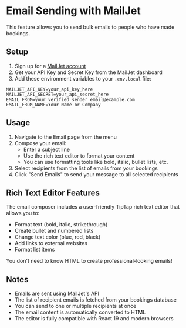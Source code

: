 # Email Sending with MailJet

This feature allows you to send bulk emails to people who have made bookings.

## Setup

1. Sign up for a [MailJet account](https://www.mailjet.com/)
2. Get your API Key and Secret Key from the MailJet dashboard
3. Add these environment variables to your `.env.local` file:

```
MAILJET_API_KEY=your_api_key_here
MAILJET_API_SECRET=your_api_secret_here
EMAIL_FROM=your_verified_sender_email@example.com
EMAIL_FROM_NAME=Your Name or Company
```

## Usage

1. Navigate to the Email page from the menu
2. Compose your email:
   - Enter a subject line
   - Use the rich text editor to format your content
   - You can use formatting tools like bold, italic, bullet lists, etc.
3. Select recipients from the list of emails from your bookings
4. Click "Send Emails" to send your message to all selected recipients

## Rich Text Editor Features

The email composer includes a user-friendly TipTap rich text editor that allows you to:

- Format text (bold, italic, strikethrough)
- Create bullet and numbered lists
- Change text color (blue, red, black)
- Add links to external websites
- Format list items

You don't need to know HTML to create professional-looking emails!

## Notes

- Emails are sent using MailJet's API
- The list of recipient emails is fetched from your bookings database
- You can send to one or multiple recipients at once
- The email content is automatically converted to HTML
- The editor is fully compatible with React 19 and modern browsers
